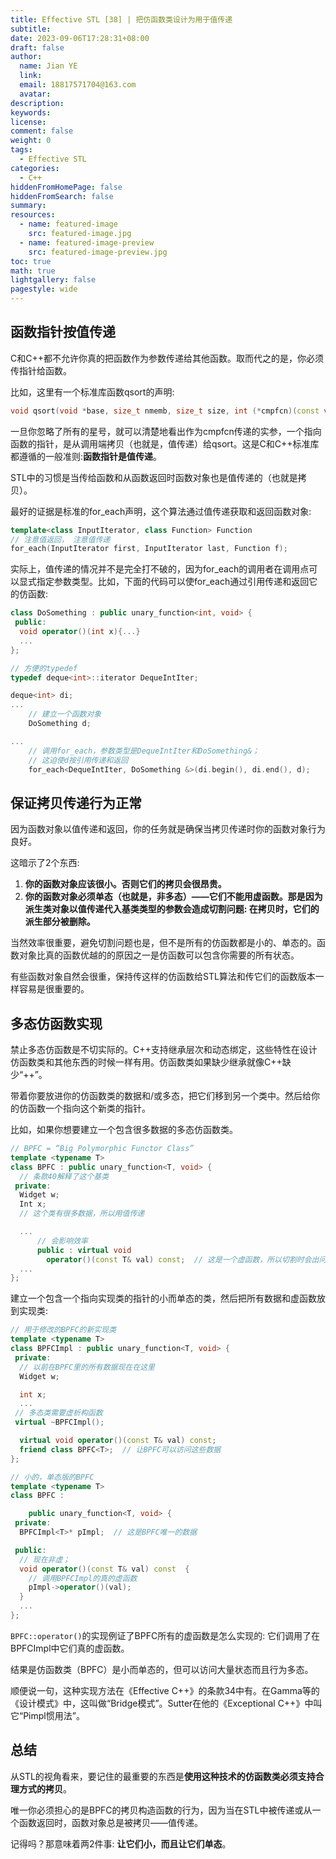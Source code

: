 ```yaml
---
title: Effective STL [38] | 把仿函数类设计为用于值传递
subtitle:
date: 2023-09-06T17:28:31+08:00
draft: false
author:
  name: Jian YE
  link:
  email: 18817571704@163.com
  avatar:
description:
keywords:
license:
comment: false
weight: 0
tags:
  - Effective STL
categories:
  - C++
hiddenFromHomePage: false
hiddenFromSearch: false
summary:
resources:
  - name: featured-image
    src: featured-image.jpg
  - name: featured-image-preview
    src: featured-image-preview.jpg
toc: true
math: true
lightgallery: false
pagestyle: wide
---
```


## 函数指针按值传递

C和C++都不允许你真的把函数作为参数传递给其他函数。取而代之的是，你必须传指针给函数。

比如，这里有一个标准库函数qsort的声明:

```c++
void qsort(void *base, size_t nmemb, size_t size, int (*cmpfcn)(const void*, const void*));
```

一旦你忽略了所有的星号，就可以清楚地看出作为cmpfcn传递的实参，一个指向函数的指针，是从调用端拷贝（也就是，值传递）给qsort。这是C和C++标准库都遵循的一般准则:**函数指针是值传递**。

STL中的习惯是当传给函数和从函数返回时函数对象也是值传递的（也就是拷贝）。

最好的证据是标准的for_each声明，这个算法通过值传递获取和返回函数对象:

```c++
template<class InputIterator, class Function> Function
// 注意值返回， 注意值传递
for_each(InputIterator first, InputIterator last, Function f);
```

实际上，值传递的情况并不是完全打不破的，因为for_each的调用者在调用点可以显式指定参数类型。比如，下面的代码可以使for_each通过引用传递和返回它的仿函数:

```c++
class DoSomething : public unary_function<int, void> {
 public:
  void operator()(int x){...}
  ...
};

// 方便的typedef
typedef deque<int>::iterator DequeIntIter;

deque<int> di;
...
    // 建立一个函数对象
    DoSomething d;

...
    // 调用for_each，参数类型是DequeIntIter和DoSomething&；
    // 这迫使d按引用传递和返回
    for_each<DequeIntIter, DoSomething &>(di.begin(), di.end(), d);
```

## 保证拷贝传递行为正常

因为函数对象以值传递和返回，你的任务就是确保当拷贝传递时你的函数对象行为良好。

这暗示了2个东西:
 1. **你的函数对象应该很小。否则它们的拷贝会很昂贵。**
 2. **你的函数对象必须单态（也就是，非多态）——它们不能用虚函数。那是因为派生类对象以值传递代入基类类型的参数会造成切割问题: 在拷贝时，它们的派生部分被删除。**

当然效率很重要，避免切割问题也是，但不是所有的仿函数都是小的、单态的。函数对象比真的函数优越的的原因之一是仿函数可以包含你需要的所有状态。

有些函数对象自然会很重，保持传这样的仿函数给STL算法和传它们的函数版本一样容易是很重要的。

## 多态仿函数实现

禁止多态仿函数是不切实际的。C++支持继承层次和动态绑定，这些特性在设计仿函数类和其他东西的时候一样有用。仿函数类如果缺少继承就像C++缺少“++”。

带着你要放进你的仿函数类的数据和/或多态，把它们移到另一个类中。然后给你的仿函数一个指向这个新类的指针。

比如，如果你想要建立一个包含很多数据的多态仿函数类。

```c++
// BPFC = “Big Polymorphic Functor Class”
template <typename T>
class BPFC : public unary_function<T, void> {
  // 条款40解释了这个基类
 private:
  Widget w;
  Int x;
  // 这个类有很多数据，所以用值传递

  ...
      // 会影响效率
      public : virtual void
        operator()(const T& val) const;  // 这是一个虚函数，所以切割时会出问题
  ...
};
```

建立一个包含一个指向实现类的指针的小而单态的类，然后把所有数据和虚函数放到实现类:

```c++
// 用于修改的BPFC的新实现类
template <typename T>
class BPFCImpl : public unary_function<T, void> {
 private:
  // 以前在BPFC里的所有数据现在在这里
  Widget w;

  int x;
  ...
 // 多态类需要虚析构函数
 virtual ~BPFCImpl();

  virtual void operator()(const T& val) const;
  friend class BPFC<T>;  // 让BPFC可以访问这些数据
};

// 小的，单态版的BPFC
template <typename T>
class BPFC :

    public unary_function<T, void> {
 private:
  BPFCImpl<T>* pImpl;  // 这是BPFC唯一的数据

 public:
  // 现在非虚；
  void operator()(const T& val) const  {
    // 调用BPFCImpl的真的虚函数
    pImpl->operator()(val);
  }
  ...
};
```

`BPFC::operator()`的实现例证了BPFC所有的虚函数是怎么实现的: 它们调用了在BPFCImpl中它们真的虚函数。

结果是仿函数类（BPFC）是小而单态的，但可以访问大量状态而且行为多态。

顺便说一句，这种实现方法在《Effective C++》的条款34中有。在Gamma等的《设计模式》中，这叫做“Bridge模式”。Sutter在他的《Exceptional C++》中叫它“Pimpl惯用法”。

## 总结

从STL的视角看来，要记住的最重要的东西是**使用这种技术的仿函数类必须支持合理方式的拷贝**。

唯一你必须担心的是BPFC的拷贝构造函数的行为，因为当在STL中被传递或从一个函数返回时，函数对象总是被拷贝——值传递。

记得吗？那意味着两2件事: **让它们小，而且让它们单态**。